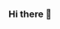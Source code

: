 ### Hi there 👋

<!--
**GreatPearl/GreatPearl** is a ✨ _special_ ✨ repository because its `README.md` (this file) appears on your GitHub profile.

- I'm a healthcare professional
- 🌱 I’m currently learning Python Programming.
- 👯 I'm training to be a Data Scientist.
- 🤔 I enjoy solving problems and love creativity
- 
- ⚡ Fun fact: I enjoy diamond painting😊
-->
